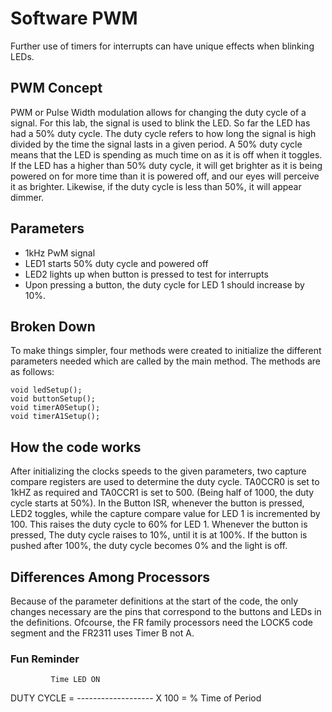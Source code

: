 # Software PWM
Further use of timers for interrupts can have unique effects when blinking LEDs.

## PWM Concept
PWM or Pulse Width modulation allows for changing the duty cycle of a signal. For this lab, the signal is used to blink the LED. So far the LED has had a 50% duty cycle. The duty cycle refers to how long the signal is high divided by the time the signal lasts in a given period. A 50% duty cycle means that the LED is spending as much time on as it is off when it toggles. If the LED has a higher than 50% duty cycle, it will get brighter as it is being powered on for more time than it is powered off, and our eyes will perceive it as brighter. Likewise, if the duty cycle is less than 50%, it will appear dimmer.

## Parameters
* 1kHz PwM signal
* LED1 starts 50% duty cycle and powered off
* LED2 lights up when button is pressed to test for interrupts
* Upon pressing a button, the duty cycle for LED 1 should increase by 10%.

## Broken Down
To make things simpler, four methods were created to initialize the different parameters needed which are called by the main method. The methods are as follows:

```
void ledSetup();
void buttonSetup();
void timerA0Setup();
void timerA1Setup();

```
## How the code works
After initializing the clocks speeds to the given parameters, two capture compare registers are used to determine the duty cycle. TA0CCR0 is set to 1kHZ as required and TA0CCR1 is set to 500. (Being half of 1000, the duty cycle starts at 50%). In the Button ISR, whenever the button is pressed, LED2 toggles, while the capture compare value for LED 1 is incremented by 100. This raises the duty cycle to 60% for LED 1. Whenever the button is pressed, The duty cycle raises to 10%, until it is at 100%. If the button is pushed after 100%, the duty cycle becomes 0% and the light is off. 

## Differences Among Processors
Because of the parameter definitions at the start of the code, the only changes necessary are the pins that correspond to the buttons and LEDs in the definitions. Ofcourse, the FR family processors need the LOCK5 code segment and the FR2311 uses Timer B not A.

### Fun Reminder

			 Time LED ON
DUTY CYCLE =          -------------------   X 100 = %
			Time of Period
